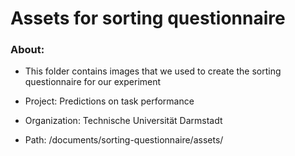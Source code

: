 # Assets for sorting questionnaire

### About:
- This folder contains images that we used to create the sorting questionnaire
for our experiment


- Project: Predictions on task performance
- Organization: Technische Universität Darmstadt
- Path: /documents/sorting-questionnaire/assets/
